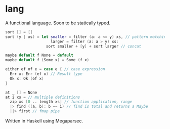 # lang

A functional language. Soon to be statically typed.

```swift
sort [] = []
sort (y | xs) = let smaller = filter (a: a <= y) xs, // pattern matching on cons, let binding, lambda
                    larger = filter (a: a > y) xs:
                  sort smaller + [y] + sort larger // concat
``` 

```swift
maybe default f None = default
maybe default f (Some x) = Some (f x)
```

```swift
either ef of e = case e { // case expression
  Err x: Err (ef x) // Result type
  Ok x: Ok (of x)
}
```

```swift
at _ [] = None
at i xs = // multiple definitions
  zip xs [0 .. length xs] // function application, range
  |> find ((a, b): b == i) // find is total and returns a Maybe
  ||> first // fmap pipe
```

Written in Haskell using Megaparsec.

